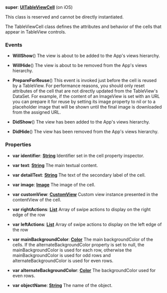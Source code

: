 **super**: **[UITableViewCell](UITableViewCell.md)** (on iOS)

This class is reserved and cannot be directly instantiated.

The TableViewCell class defines the attributes and behavior of the cells that appear in TableView controls.

### Events

* **WillShow**()
The view is about to be added to the App's views hierarchy.

* **WillHide**()
The view is about to be removed from the App's views hierarchy.

* **PrepareForReuse**()
This event is invoked just before the cell is reused by a TableView. For performance reasons, you should only reset attributes of the cell that are not directly updated from the TableView's DataSet. For example, if the content of an ImageView is set with an URL you can prepare it for reuse by setting its image property to nil or to a placeholder image that will be shown until the final image is downloaded from the assigned URL.

* **DidShow**()
The view has been added to the App's views hierarchy.

* **DidHide**()
The view has been removed from the App's views hierarchy.



### Properties

* **var** **identifier**: **[String](../gravity/string.md)**
Identifier set in the cell property inspector.

* **var** **text**: **[String](../gravity/string.md)**
The main textual content.

* **var** **detailText**: **[String](../gravity/string.md)**
The text of the secondary label of the cell.

* **var** **image**: **[Image](Image.md)**
The image of the cell.

* **var** **customView**: **[CustomView](CustomView.md)**
Custom view instance presented in the contentView of the cell.

* **var** **rightActions**: **[List](../gravity/list.md)**
Array of swipe actions to display on the right edge of the row

* **var** **leftActions**: **[List](../gravity/list.md)**
Array of swipe actions to display on the left edge of the row

* **var** **mainBackgroundColor**: **[Color](Color.md)**
The main backgroundColor of the cells. If the alternateBackgroundColor property is set to null, the mainBackgroundColor is used for each row, otherwise the mainBackgroundColor is used for odd rows and alternateBackgroundColor is used for even rows.

* **var** **alternateBackgroundColor**: **[Color](Color.md)**
The backgroundColor used for even rows.

* **var** **objectName**: **[String](../gravity/string.md)**
The name of the object.






